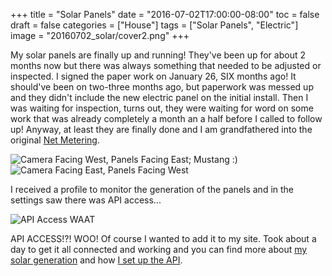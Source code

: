 +++
title = "Solar Panels"
date = "2016-07-02T17:00:00-08:00"
toc = false
draft = false
categories = ["House"]
tags = ["Solar Panels", "Electric"]
image = "20160702_solar/cover2.png"
+++

My solar panels are finally up and running! They've been up for about 2 months now but there was always something that needed to be adjusted or inspected. I signed the paper work on January 26, SIX months ago! It should've been on two-three months ago, but paperwork was messed up and they didn't include the new electric panel on the initial install. Then I was waiting for inspection, turns out, they were waiting for word on some work that was already completely a month an a half before I called to follow up! Anyway, at least they are finally done and I am grandfathered into the original <a href="http://www.sdge.com/clean-energy/overview/overview" rel="nofollow" target="_blank">Net Metering</a>.

<img src="/images/20160702_solar/20160701_145542.jpg" alt="Camera Facing West, Panels Facing East; Mustang :)" title="Camera Facing West, Panels Facing East; Mustang :)">

<img src="/images/20160702_solar/20160701_145448.jpg" alt="Camera Facing East, Panels Facing West" title="Camera Facing East, Panels Facing West">

I received a profile to monitor the generation of the panels and in the settings saw there was API access...

<img src="/images/20160702_solar/2016-07-02_22-25-20.png" alt="API Access WAAT" title="API Access WAAT">

API ACCESS!?! WOO! Of course I wanted to add it to my site. Took about a day to get it all connected and working and you can find more about <a href="/smylee/solar_data/">my solar generation</a> and how <a href="/post/2016/07/02_solar_api_setup/">I set up the API</a>.